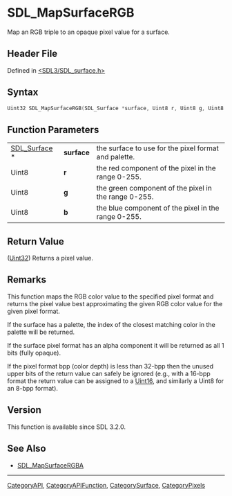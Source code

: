 # SDL_MapSurfaceRGB

Map an RGB triple to an opaque pixel value for a surface.

## Header File

Defined in [<SDL3/SDL_surface.h>](https://github.com/libsdl-org/SDL/blob/main/include/SDL3/SDL_surface.h)

## Syntax

```c
Uint32 SDL_MapSurfaceRGB(SDL_Surface *surface, Uint8 r, Uint8 g, Uint8 b);
```

## Function Parameters

|                              |             |                                                      |
| ---------------------------- | ----------- | ---------------------------------------------------- |
| [SDL_Surface](SDL_Surface) * | **surface** | the surface to use for the pixel format and palette. |
| Uint8                        | **r**       | the red component of the pixel in the range 0-255.   |
| Uint8                        | **g**       | the green component of the pixel in the range 0-255. |
| Uint8                        | **b**       | the blue component of the pixel in the range 0-255.  |

## Return Value

([Uint32](Uint32)) Returns a pixel value.

## Remarks

This function maps the RGB color value to the specified pixel format and
returns the pixel value best approximating the given RGB color value for
the given pixel format.

If the surface has a palette, the index of the closest matching color in
the palette will be returned.

If the surface pixel format has an alpha component it will be returned as
all 1 bits (fully opaque).

If the pixel format bpp (color depth) is less than 32-bpp then the unused
upper bits of the return value can safely be ignored (e.g., with a 16-bpp
format the return value can be assigned to a [Uint16](Uint16), and
similarly a Uint8 for an 8-bpp format).

## Version

This function is available since SDL 3.2.0.

## See Also

- [SDL_MapSurfaceRGBA](SDL_MapSurfaceRGBA)






----
[CategoryAPI](CategoryAPI), [CategoryAPIFunction](CategoryAPIFunction), [CategorySurface](CategorySurface), [CategoryPixels](CategoryPixels)


